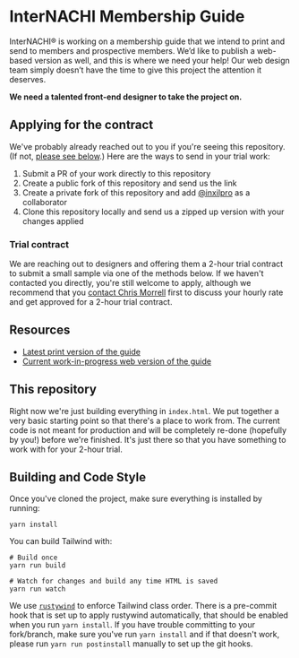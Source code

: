 # InterNACHI Membership Guide

InterNACHI® is working on a membership guide that we intend to print and send to members and prospective
members. We’d like to publish a web-based version as well, and this is where we need your help! Our web
design team simply doesn’t have the time to give this project the attention it deserves.

**We need a talented front-end designer to take the project on.**

## Applying for the contract

We've probably already reached out to you if you're seeing this repository. (If not, [please see below](#trial-contract).)
Here are the ways to send in your trial work:

1. Submit a PR of your work directly to this repository
2. Create a public fork of this repository and send us the link
3. Create a private fork of this repository and add [@inxilpro](https://github.com/inxilpro) as a collaborator
4. Clone this repository locally and send us a zipped up version with your changes applied

### Trial contract

We are reaching out to designers and offering them a 2-hour trial contract to submit a small sample via one
of the methods below. If we haven't contacted you directly, you're still welcome to apply, although we recommend
that you [contact Chris Morrell](https://twitter.com/inxilpro) first to discuss your hourly rate and get approved
for a 2-hour trial contract.

## Resources

- [Latest print version of the guide](https://cdn-e1.nachi.org/pdf/internachi-guide-2021-10-26-001.pdf)
- [Current work-in-progress web version of the guide](https://internachi.github.io/internachi-membership-guide/)

## This repository

Right now we're just building everything in `index.html`. We put together a very basic starting point so that there's
a place to work from. The current code is not meant for production and will be completely re-done (hopefully by you!)
before we're finished. It's just there so that you have something to work with for your 2-hour trial.

## Building and Code Style

Once you've cloned the project, make sure everything is installed by running:

```shell
yarn install
```

You can build Tailwind with:

```shell
# Build once
yarn run build

# Watch for changes and build any time HTML is saved
yarn run watch
```

We use [`rustywind`](https://github.com/avencera/rustywind) to enforce Tailwind class order. There is a
pre-commit hook that is set up to apply rustywind automatically, that should be enabled when you run
`yarn install`. If you have trouble committing to your fork/branch, make sure you've run `yarn install` and
if that doesn't work, please run `yarn run postinstall` manually to set up the git hooks.
